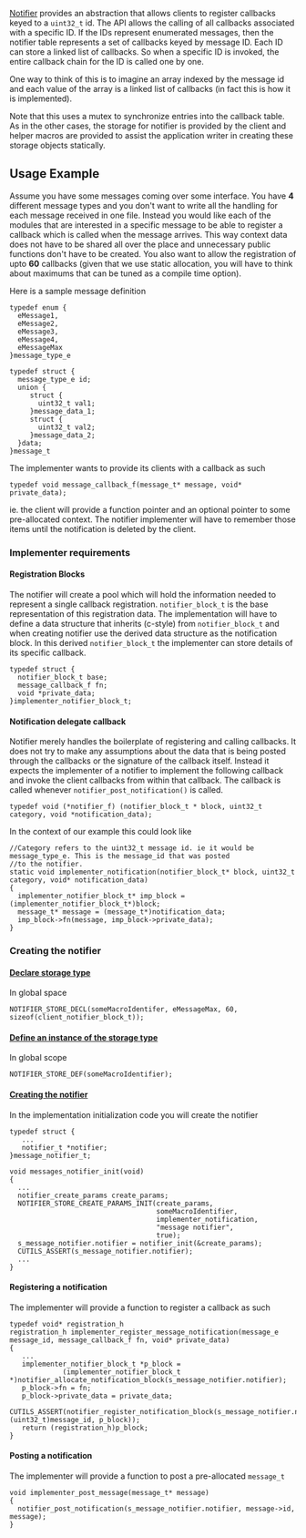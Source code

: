 [Notifier](../inc/cutils/notifier.h) provides an abstraction that allows clients to register callbacks keyed to a `uint32_t` id. The API allows the calling of all callbacks associated with a specific ID. If the IDs represent enumerated messages, then the notifier table represents a set of callbacks keyed by message ID. Each ID can store a linked list of callbacks. So when a specific ID is invoked, the entire callback chain for the ID is called one by one. 

One way to think of this is to imagine an array indexed by the message id and each value of the array is a linked list of callbacks (in fact this is how it is implemented).

Note that this uses a mutex to synchronize entries into the callback table. As in the other cases, the storage for notifier is provided by the client and helper macros are provided to assist the application writer in creating these storage objects statically. 

## Usage Example

Assume you have some messages coming over some interface. You have __4__ different message types and you don't want to write all the handling for each message received in one file. Instead you would like each of the modules that are interested in a specific message to be able to register a callback which is called when the message arrives. This way context data does not have to be shared all over the place and unnecessary public functions don't have to be created. You also want to allow the registration of upto __60__ callbacks (given that we use static allocation, you will have to think about maximums that can be tuned as a compile time option). 

Here is a sample message definition
```
typedef enum {
  eMessage1,
  eMessage2,
  eMessage3,
  eMessage4,
  eMessageMax
}message_type_e

typedef struct {
  message_type_e id;
  union {
     struct {
       uint32_t val1;
     }message_data_1;
     struct {
       uint32_t val2;
     }message_data_2;
  }data;
}message_t
```
The implementer wants to provide its clients with a callback as such
```
typedef void message_callback_f(message_t* message, void* private_data);
```
ie. the client will provide a function pointer and an optional pointer to some pre-allocated context. The notifier implementer will have to remember those items until the notification is deleted by the client. 

### Implementer requirements
#### Registration Blocks
The notifier will create a pool which will hold the information needed to represent a single callback registration. `notifier_block_t` is the base representation of this registration data. The implementation will have to define a data structure that inherits (c-style) from `notifier_block_t` and when creating notifier use the derived data structure as the notification block. In this derived `notifier_block_t` the implementer can store details of its specific callback.

```
typedef struct {
  notifier_block_t base;
  message_callback_f fn;
  void *private_data;
}implementer_notifier_block_t;
```
#### Notification delegate callback
Notifier merely handles the boilerplate of registering and calling callbacks. It does not try to make any assumptions about the data that is being posted through the callbacks or the signature of the callback itself. Instead it expects the implementer of a notifier to implement the following callback and invoke the client callbacks from within that callback. The callback is called whenever `notifier_post_notification()` is called.
```
typedef void (*notifier_f) (notifier_block_t * block, uint32_t category, void *notification_data);
```

In the context of our example this could look like
```
//Category refers to the uint32_t message id. ie it would be message_type_e. This is the message_id that was posted
//to the notifier. 
static void implementer_notification(notifier_block_t* block, uint32_t category, void* notification_data)
{
  implementer_notifier_block_t* imp_block = (implementer_notifier_block_t*)block;
  message_t* message = (message_t*)notification_data;
  imp_block->fn(message, imp_block->private_data); 
}
```

### Creating the notifier
#### [Declare storage type](../inc/cutils/notifier.h#L109)
In global space
```
NOTIFIER_STORE_DECL(someMacroIdentifer, eMessageMax, 60, sizeof(client_notifier_block_t));
```
#### [Define an instance of the storage type](../inc/cutils/notifier.h#L118)
In global scope
```
NOTIFIER_STORE_DEF(someMacroIdentifier);
```
#### [Creating the notifier](../inc/cutils/notifier.h#L125)
In the implementation initialization code you will create the notifier

```
typedef struct {
   ...
   notifier_t *notifier;
}message_notifier_t;

void messages_notifier_init(void)
{
  ...
  notifier_create_params create_params;
  NOTIFIER_STORE_CREATE_PARAMS_INIT(create_params, 
                                    someMacroIdentifier, 
                                    implementer_notification, 
                                    "message notifier", 
                                    true);
  s_message_notifier.notifier = notifier_init(&create_params);
  CUTILS_ASSERT(s_message_notifier.notifier);
  ...
}
``` 

#### Registering a notification
The implementer will provide a function to register a callback as such
```
typedef void* registration_h
registration_h implementer_register_message_notification(message_e message_id, message_callback_f fn, void* private_data)
{
   ...
   implementer_notifier_block_t *p_block = 
             (implementer_notifier_block_t *)notifier_allocate_notification_block(s_message_notifier.notifier);
   p_block->fn = fn;
   p_block->private_data = private_data;
   CUTILS_ASSERT(notifier_register_notification_block(s_message_notifier.notifier, (uint32_t)message_id, p_block));
   return (registration_h)p_block;
}
```
#### Posting a notification
The implementer will provide a function to post a pre-allocated `message_t`
```
void implementer_post_message(message_t* message)
{
  notifier_post_notification(s_message_notifier.notifier, message->id, message);
}
```
